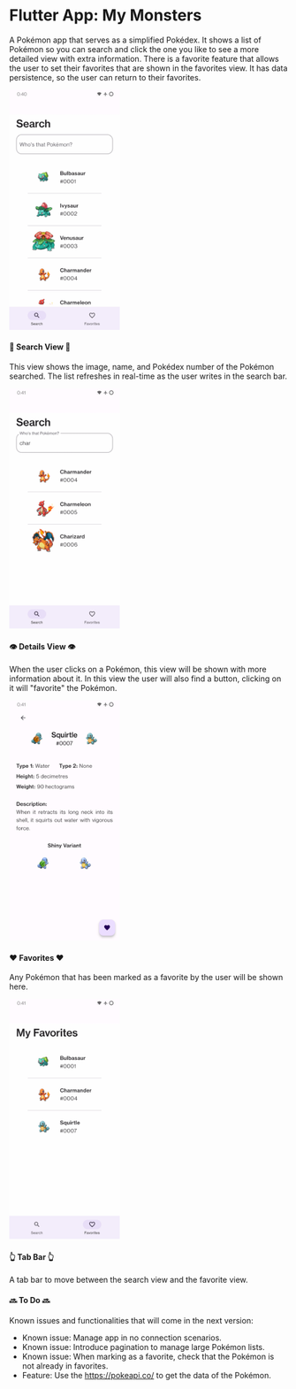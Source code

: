 # Flutter App: My Monsters

A Pokémon app that serves as a simplified Pokédex. It shows a list of Pokémon so you can search and click the one you like to see a more detailed view with extra information.
There is a favorite feature that allows the user to set their favorites that are shown in the favorites view. It has data persistence, so the user can return to their favorites.

<img src="assets/images/home.jpg" width="200"/>
 
#### 🦖 **Search View** 🦖️

This view shows the image, name, and Pokédex number of the Pokémon searched. The list refreshes in real-time as the user writes in the search bar.

<img src="assets/images/searching.jpg" width="200"/>

#### 👁 **Details View** 👁

When the user clicks on a Pokémon, this view will be shown with more information about it. In this view the user will also find a button, clicking on it will "favorite" the Pokémon.

<img src="assets/images/details.jpg" width="200"/>

#### ❤️ **Favorites** ❤️

Any Pokémon that has been marked as a favorite by the user will be shown here.

<img src="assets/images/favorites.jpg" width="200"/>

#### 👆 **Tab Bar** 👆

A tab bar to move between the search view and the favorite view.

#### 🔜 **To Do** 🔜

Known issues and functionalities that will come in the next version:

- Known issue: Manage app in no connection scenarios.
- Known issue: Introduce pagination to manage large Pokémon lists.
- Known issue: When marking as a favorite, check that the Pokémon is not already in favorites.
- Feature: Use the https://pokeapi.co/ to get the data of the Pokémon.
